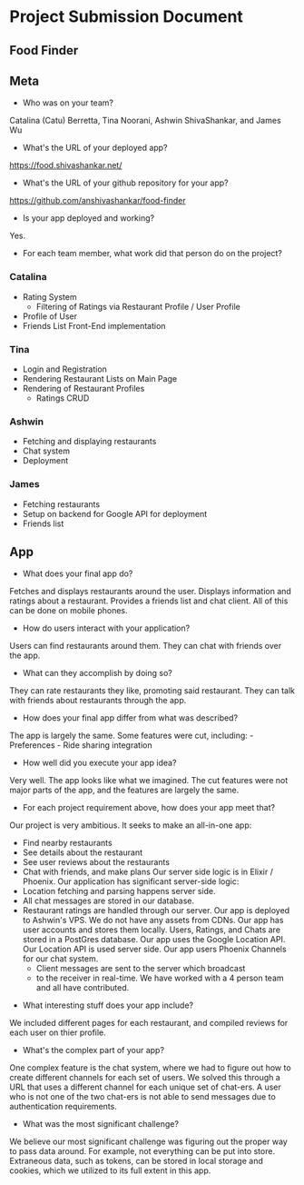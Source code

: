 # Project Submission Document
## Food Finder

## Meta
* Who was on your team?

Catalina (Catu) Berretta, Tina Noorani, Ashwin ShivaShankar,
and James Wu

* What's the URL of your deployed app?

https://food.shivashankar.net/

* What's the URL of your github repository for your  app?

https://github.com/anshivashankar/food-finder

* Is your app deployed and working?

Yes.

* For each team member, what work did that person do on the project?
### Catalina
- Rating System
	- Filtering of Ratings via Restaurant Profile / User Profile
- Profile of User
- Friends List Front-End implementation
### Tina
- Login and Registration
- Rendering Restaurant Lists on Main Page
- Rendering of Restaurant Profiles
	- Ratings CRUD
### Ashwin 
- Fetching and displaying restaurants
- Chat system
- Deployment
### James
- Fetching restaurants
- Setup on backend for Google API for deployment
- Friends list

## App
* What does your final app do?

Fetches and displays restaurants around the user.
Displays information and ratings about a restaurant.
Provides a friends list and chat client.
All of this can be done on mobile phones.

* How do users interact with your application?

Users can find restaurants around them.
They can chat with friends over the app.

* What can they accomplish by doing so?

They can rate restaurants they like, promoting said restaurant.
They can talk with friends about restaurants through the app.

* How does your final app differ from what was described?

The app is largely the same.
Some features were cut, including:
	- Preferences
	- Ride sharing integration
* How well did you execute your app idea?

Very well. The app looks like what we imagined.
The cut features were not major parts of the app, and the
features are largely the same.

* For each project requirement above, how does your app meet that?

Our project is very ambitious. It seeks to make an all-in-one app:
 - Find nearby restaurants
 - See details about the restaurant
 - See user reviews about the restaurants
 - Chat with friends, and make plans
Our server side logic is in Elixir / Phoenix.
Our application has significant server-side logic:
 - Location fetching and parsing happens server side.
 - All chat messages are stored in our database.
 - Restaurant ratings are handled through our server.
Our app is deployed to Ashwin's VPS.
We do not have any assets from CDNs.
Our app has user accounts and stores them locally.
Users, Ratings, and Chats are stored in a PostGres database.
Our app uses the Google Location API.
Our Location API is used server side.
Our app users Phoenix Channels for our chat system.
	- Client messages are sent to the server which broadcast
	- to the receiver in real-time.
We have worked with a 4 person team and all have contributed.

* What interesting stuff does your app include?

We included different pages for each restaurant,
and compiled reviews for each user on thier profile.

* What's the complex part of your app?

One complex feature is the chat system, where we had to figure
out how to create different channels for each set of users.
We solved this through a URL that uses a different channel
for each unique set of chat-ers.
A user who is not one of the two chat-ers is not able to send
messages due to authentication requirements.

* What was the most significant challenge?

We believe our most significant challenge was figuring out the proper way to pass data around. For example, not everything can be put into store. Extraneous data, such as tokens, can be stored in local storage and cookies, which we utilized to its full extent in this app.
